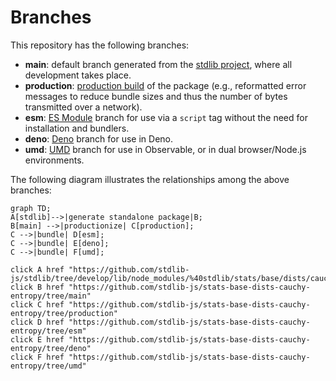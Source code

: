 <!--

@license Apache-2.0

Copyright (c) 2022 The Stdlib Authors.

Licensed under the Apache License, Version 2.0 (the "License");
you may not use this file except in compliance with the License.
You may obtain a copy of the License at

    http://www.apache.org/licenses/LICENSE-2.0

Unless required by applicable law or agreed to in writing, software
distributed under the License is distributed on an "AS IS" BASIS,
WITHOUT WARRANTIES OR CONDITIONS OF ANY KIND, either express or implied.
See the License for the specific language governing permissions and
limitations under the License.

-->

# Branches

This repository has the following branches:

-   **main**: default branch generated from the [stdlib project][stdlib-url], where all development takes place.
-   **production**: [production build][production-url] of the package (e.g., reformatted error messages to reduce bundle sizes and thus the number of bytes transmitted over a network).
-   **esm**: [ES Module][esm-url] branch for use via a `script` tag without the need for installation and bundlers.
-   **deno**: [Deno][deno-url] branch for use in Deno.
-   **umd**: [UMD][umd-url] branch for use in Observable, or in dual browser/Node.js environments.

The following diagram illustrates the relationships among the above branches:

```mermaid
graph TD;
A[stdlib]-->|generate standalone package|B;
B[main] -->|productionize| C[production];
C -->|bundle| D[esm];
C -->|bundle| E[deno];
C -->|bundle| F[umd];

click A href "https://github.com/stdlib-js/stdlib/tree/develop/lib/node_modules/%40stdlib/stats/base/dists/cauchy/entropy"
click B href "https://github.com/stdlib-js/stats-base-dists-cauchy-entropy/tree/main"
click C href "https://github.com/stdlib-js/stats-base-dists-cauchy-entropy/tree/production"
click D href "https://github.com/stdlib-js/stats-base-dists-cauchy-entropy/tree/esm"
click E href "https://github.com/stdlib-js/stats-base-dists-cauchy-entropy/tree/deno"
click F href "https://github.com/stdlib-js/stats-base-dists-cauchy-entropy/tree/umd"
```

[stdlib-url]: https://github.com/stdlib-js/stdlib/tree/develop/lib/node_modules/%40stdlib/stats/base/dists/cauchy/entropy
[production-url]: https://github.com/stdlib-js/stats-base-dists-cauchy-entropy/tree/production
[deno-url]: https://github.com/stdlib-js/stats-base-dists-cauchy-entropy/tree/deno
[umd-url]: https://github.com/stdlib-js/stats-base-dists-cauchy-entropy/tree/umd
[esm-url]: https://github.com/stdlib-js/stats-base-dists-cauchy-entropy/tree/esm